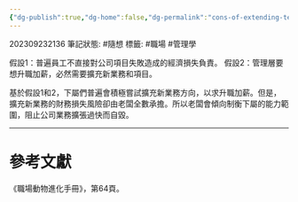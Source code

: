 ```yaml
---
{"dg-publish":true,"dg-home":false,"dg-permalink":"cons-of-extending-team-scope","permalink":"/cons-of-extending-team-scope/","dgPassFrontmatter":true}
---
```


202309232136
筆記狀態: #隨想
標籤: #職場 #管理學 

假設1：普遍員工不直接對公司項目失敗造成的經濟損失負責。
假設2：管理層要想升職加薪，必然需要擴充新業務和項目。

基於假設1和2，下屬們普遍會積極嘗試擴充新業務方向，以求升職加薪。但是，擴充新業務的財務損失風險卻由老闆全數承擔。所以老闆會傾向制衡下屬的能力範圍，阻止公司業務擴張過快而自毀。

---
# 參考文獻

《職場動物進化手冊》，第64頁。
